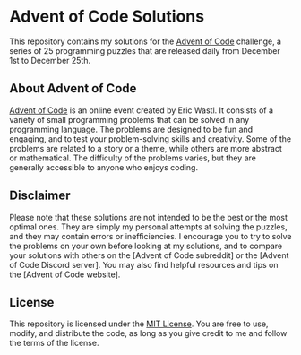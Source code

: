 # Advent of Code Solutions

This repository contains my solutions for the [Advent of Code](https://adventofcode.com/) challenge, a series of 25 programming puzzles that are released daily from December 1st to December 25th.

## About Advent of Code

[Advent of Code](https://adventofcode.com) is an online event created by Eric Wastl. It consists of a variety of small programming problems that can be solved in any programming language. The problems are designed to be fun and engaging, and to test your problem-solving skills and creativity. Some of the problems are related to a story or a theme, while others are more abstract or mathematical. The difficulty of the problems varies, but they are generally accessible to anyone who enjoys coding.

## Disclaimer  

Please note that these solutions are not intended to be the best or the most optimal ones. They are simply my personal attempts at solving the puzzles, and they may contain errors or inefficiencies. I encourage you to try to solve the problems on your own before looking at my solutions, and to compare your solutions with others on the [Advent of Code subreddit] or the [Advent of Code Discord server]. You may also find helpful resources and tips on the [Advent of Code website].

## License

This repository is licensed under the [MIT License](https://opensource.org/license/mit/). You are free to use, modify, and distribute the code, as long as you give credit to me and follow the terms of the license.
